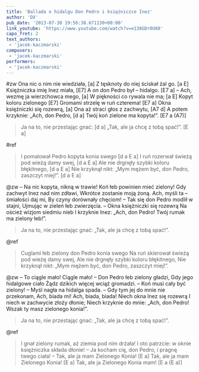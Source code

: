 ```yaml
---
title: 'Ballada o hidalgu Don Pedro i księżniczce Inez'
author: 'DX'
pub_date: '2013-07-30 19:56:38.671130+00:00'
link_youtube: 'https://www.youtube.com/watch?v=e138GDr0U68'
capo_fret: 2
text_authors:
 - 'jacek-kaczmarski'
composers:
 - 'jacek-kaczmarski'
performers:
 - 'jacek-kaczmarski'
---
```


#zw
Ona nic o nim nie wiedziała, [a]
Z tęsknoty do niej ściskał żal go. [a E]
Księżniczka imię Inez miała, [E7]
A on don Pedro był – hidalgo. [E7 a]
– Ach, wezmę ja wierzchowca mego, [a]
W piękności co rywala nie ma; [a E]
Kopyt koloru zielonego [E7]
Gromami strzelę w ruń czterema! [E7 a]
Okna księżniczki się rozewrą, [a]
Ona aż straci głos z zachwytu, [A7 d]
A potem krzyknie: „Ach, don Pedro, [d a]
Twój koń zielone ma kopyta!”. [E7 a (A7)]
>Ja na to, nie przestając gnać: [d a]
>„Tak, ale ja chcę z tobą spać!”. [E a]

#ref
>I pomalował Pedro kopyta konia swego [d a E a]
>I ruń rozerwał świeżą pod wieżą damy swej, [d a E a]
>Ale nie drgnęły szybki koloru błękitnego, [d a E a]
>Nie krzyknął nikt: „Mym mężem być, don Pedro, zaszczyt miej!”. [d a E a]

@zw
– Na nic kopyta, nikną w trawie!
Koń łeb powinien mieć zielony!
Gdy zachwyt Inez nad nim zdławi,
Wkrótce zostanie moją żoną.
Ach, myśli ta – śmiałości daj mi,
By czyny dorównały chęciom! –
Tak się don Pedro modlił w stajni,
Ujmując w zieleń łeb zwierzęcia.
– Okna księżniczki się rozewrą
Na oścież wizjom siedmiu nieb
I krzyknie Inez: „Ach, don Pedro!
Twój rumak ma zielony łeb!”.
>Ja na to, nie przestając gnać:
>„Tak, ale ja chcę z tobą spać!”.

@ref
>Cuglami łeb zielony don Pedro konia swego
>Na ruń skierował świeżą pod wieżę damy swej,
>Ale nie drgnęły szybki koloru błękitnego,
>Nie krzyknął nikt: „Mym mężem być, don Pedro, zaszczyt miej!”.

@zw
– To ciągle mało! Ciągle mało! –
Don Pedro łeb zielony gładzi,
Gdy jego hidalgowe ciało
Żądz dzikich więcej wciąż gromadzi.
– Koń musi cały być zielony! –
Myśl nagła na hidalga spada. –
Gdy tym jej do mnie nie przekonam,
Ach, biada mi! Ach, biada, biada!
Niech okna Inez się rozewrą
I niech w zachwycie złoży dłonie;
Niech krzyknie do mnie: „Ach, don Pedro!
Wszak ty masz zielonego konia!”.
>Ja na to, nie przestając gnać:
>„Tak, ale ja chcę z tobą spać!”.

@ref
>I gnał zielony rumak, aż ziemia pod nim drżała!
>I oto patrzcie: w oknie księżniczka składa dłonie!
>– Ja kocham cię, don Pedro, i pragnę twego ciała!
>– Tak, ale ja mam Zielonego Konia! [E a]
>Tak, ale ja mam Zielonego Konia! [E a]
>Tak, ale ja Zielonego Konia mam! [E a (E a)]